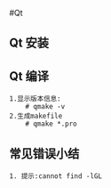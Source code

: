 #Qt
## Qt 安装

## Qt 编译
	1.显示版本信息:
		# qmake -v 
	2.生成makefile
		# qmake *.pro

## 常见错误小结
	1. 提示:cannot find -lGL
		

